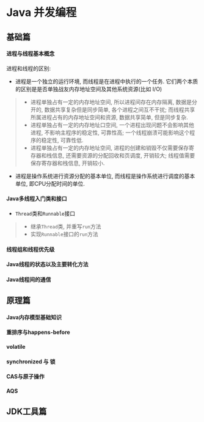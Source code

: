 # Java 并发编程
## 基础篇
#### 进程与线程基本概念
进程和线程的区别:  
- 进程是一个独立的运行环境, 而线程是在进程中执行的一个任务. 它们两个本质的区别是是否单独战友内存地址空间及其他系统资源(比如 I/O)
>- 进程单独占有一定的内存地址空间, 所以进程间存在内存隔离, 数据是分开的, 数据共享复杂但是同步简单, 各个进程之间互不干扰; 而线程共享所属进程占有的内存地址空间和资源, 数据共享简单, 但是同步复杂.
>- 进程单独占有一定的内存地址口空间, 一个进程出现问题不会影响其他进程, 不影响主程序的稳定性, 可靠性高; 一个线程崩溃可能影响这个程序的稳定性, 可靠性低.
>- 进程单独占有一定的内存地址空间, 进程的创建和销毁不仅需要保存寄存器和栈信息, 还需要资源的分配回收和页调度, 开销较大; 线程值需要保存寄存器和栈信息, 开销较小.
- 进程是操作系统进行资源分配的基本单位, 而线程是操作系统进行调度的基本单位, 即CPU分配时间的单位. 

#### Java多线程入门类和接口
- `Thread`类和`Runnable`接口
>- 继承`Thread`类, 并重写`run`方法
>- 实现`Runnable`接口的`run`方法
#### 线程组和线程优先级
#### Java线程的状态以及主要转化方法
#### Java线程间的通信

## 原理篇
#### Java内存模型基础知识
#### 重排序与happens-before
#### volatile
#### synchronized 与 锁
#### CAS与原子操作
#### AQS

## JDK工具篇